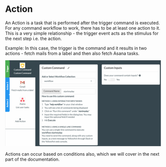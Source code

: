 # Action

An Action is a task that is performed after the trigger command is executed. For any command workflow to work, there has to be at least one action to it. This is a very simple relationship - the trigger event acts as the stimulus for the next step i.e. the action.

Example: In this case, the trigger is the command and it results in two actions - fetch mails from a label and then also fetch Asana tasks.

![](../../../.gitbook/assets/image%20%28127%29.png)

Actions can occur based on conditions also, which we will cover in the next part of the documentation.

